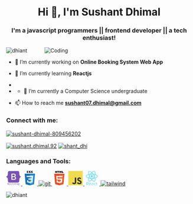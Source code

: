<h1 align="center">Hi 👋, I'm Sushant Dhimal</h1>
<h3 align="center">I'm a javascript programmers || frontend developer || a tech enthusiast!</h3>
<img align= "right" alt="Coding" width="400" src="https://64.media.tumblr.com/3752015af88a244d35ac543804d3606c/tumblr_ong4opFOMH1si8vfyo1_500.gifv" >

<p align="left"> <img src="https://komarev.com/ghpvc/?username=dhiant&label=Profile%20views&color=0e75b6&style=flat" alt="dhiant" /> </p>

- 🔭 I’m currently working on **Online Booking System Web App**

- 🌱 I’m currently learning **Reactjs**
- 
- - 🌱 I’m currently a Computer Science undergraduate

- 📫 How to reach me **sushant07.dhimal@gmail.com**

<h3 align="left">Connect with me:</h3>
<p align="left">
<!-- <a href="https://codepen.io/dhiant" target="blank"><img align="center" src="https://raw.githubusercontent.com/rahuldkjain/github-profile-readme-generator/master/src/images/icons/Social/codepen.svg" alt="dhiant" height="30" width="40" /></a> -->

  <a href="https://linkedin.com/in/sushant-dhimal-809456202" target="blank"><img align="center" src="https://raw.githubusercontent.com/rahuldkjain/github-profile-readme-generator/master/src/images/icons/Social/linked-in-alt.svg" alt="sushant-dhimal-809456202" height="30" width="40" /></a>
  
<!-- <a href="https://stackoverflow.com/users/user:18109809" target="blank"><img align="center" src="https://raw.githubusercontent.com/rahuldkjain/github-profile-readme-generator/master/src/images/icons/Social/stack-overflow.svg" alt="user:18109809" height="30" width="40" /></a> -->

  <!-- <a href="https://codesandbox.com/dhiant" target="blank"><img align="center" src="https://raw.githubusercontent.com/rahuldkjain/github-profile-readme-generator/master/src/images/icons/Social/codesandbox.svg" alt="dhiant" height="30" width="40" /></a> -->
  
<a href="https://fb.com/sushant.dhimal.92" target="blank"><img align="center" src="https://raw.githubusercontent.com/rahuldkjain/github-profile-readme-generator/master/src/images/icons/Social/facebook.svg" alt="sushant.dhimal.92" height="30" width="40" /></a>
<a href="https://instagram.com/shant_dhi" target="blank"><img align="center" src="https://raw.githubusercontent.com/rahuldkjain/github-profile-readme-generator/master/src/images/icons/Social/instagram.svg" alt="shant_dhi" height="30" width="40" /></a>
</p>

<h3 align="left">Languages and Tools:</h3>
<p align="left"> <a href="https://getbootstrap.com" target="_blank" rel="noreferrer"> <img src="https://raw.githubusercontent.com/devicons/devicon/master/icons/bootstrap/bootstrap-plain-wordmark.svg" alt="bootstrap" width="40" height="40"/> </a> <a href="https://www.w3schools.com/css/" target="_blank" rel="noreferrer"> <img src="https://raw.githubusercontent.com/devicons/devicon/master/icons/css3/css3-original-wordmark.svg" alt="css3" width="40" height="40"/> </a> <a href="https://git-scm.com/" target="_blank" rel="noreferrer"> <img src="https://www.vectorlogo.zone/logos/git-scm/git-scm-icon.svg" alt="git" width="40" height="40"/> </a> <a href="https://www.w3.org/html/" target="_blank" rel="noreferrer"> <img src="https://raw.githubusercontent.com/devicons/devicon/master/icons/html5/html5-original-wordmark.svg" alt="html5" width="40" height="40"/> </a> <a href="https://developer.mozilla.org/en-US/docs/Web/JavaScript" target="_blank" rel="noreferrer"> <img src="https://raw.githubusercontent.com/devicons/devicon/master/icons/javascript/javascript-original.svg" alt="javascript" width="40" height="40"/> </a> <a href="https://reactjs.org/" target="_blank" rel="noreferrer"> <img src="https://raw.githubusercontent.com/devicons/devicon/master/icons/react/react-original-wordmark.svg" alt="react" width="40" height="40"/> </a> <a href="https://tailwindcss.com/" target="_blank" rel="noreferrer"> <img src="https://www.vectorlogo.zone/logos/tailwindcss/tailwindcss-icon.svg" alt="tailwind" width="40" height="40"/> </a> </p>

<!-- <p><img align="left" src="https://github-readme-stats.vercel.app/api/top-langs?username=dhiant&show_icons=true&locale=en&layout=compact" alt="dhiant" /></p>

<p>&nbsp;<img align="center" src="https://github-readme-stats.vercel.app/api?username=dhiant&show_icons=true&locale=en" alt="dhiant" /></p>

<p><img align="center" src="https://github-readme-streak-stats.herokuapp.com/?user=dhiant&" alt="dhiant" /></p> -->
<p><img align="left" src="https://github-readme-stats.vercel.app/api?username=dhiant&show_icons=true&theme=onedark&hide_border=true&locale=en" alt="dhiant" /></p>
